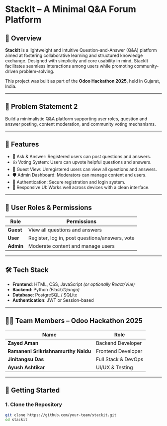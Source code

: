 # StackIt – A Minimal Q&A Forum Platform

## 🧠 Overview

**StackIt** is a lightweight and intuitive Question-and-Answer (Q&A) platform aimed at fostering collaborative learning and structured knowledge exchange. Designed with simplicity and core usability in mind, StackIt facilitates seamless interactions among users while promoting community-driven problem-solving.

This project was built as part of the **Odoo Hackathon 2025**, held in Gujarat, India.

---

## 📌 Problem Statement 2

Build a minimalistic Q&A platform supporting user roles, question and answer posting, content moderation, and community voting mechanisms.

---

## 🚀 Features

- 📝 Ask & Answer: Registered users can post questions and answers.
- 👍 Voting System: Users can upvote helpful questions and answers.
- 👀 Guest View: Unregistered users can view all questions and answers.
- 🛡️ Admin Dashboard: Moderators can manage content and users.
- 🔐 Authentication: Secure registration and login system.
- 📱 Responsive UI: Works well across devices with a clean interface.

---

## 👥 User Roles & Permissions

| Role  | Permissions |
|-------|-------------|
| **Guest** | View all questions and answers |
| **User**  | Register, log in, post questions/answers, vote |
| **Admin** | Moderate content and manage users |

---

## 🛠 Tech Stack

- **Frontend**: HTML, CSS, JavaScript *(or optionally React/Vue)*
- **Backend**: Python *(Flask/Django)*
- **Database**: PostgreSQL / SQLite
- **Authentication**: JWT or Session-based

---

## 👨‍💻 Team Members – Odoo Hackathon 2025

| Name                               | Role               |
|------------------------------------|--------------------|
| **Zayed Aman**                     | Backend Developer  |
| **Ramaneni Srikrishnamurthy Naidu**| Frontend Developer |
| **Jinitangsu Das**                 | Full Stack & DevOps|
| **Ayush Ashtikar**                 | UI/UX & Testing    |

---

## 🏁 Getting Started

### 1. Clone the Repository
```bash
git clone https://github.com/your-team/stackit.git
cd stackit
